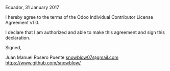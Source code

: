 Ecuador, 31 January 2017

I hereby agree to the terms of the Odoo Individual Contributor License Agreement v1.0.

I declare that I am authorized and able to make this agreement and sign this declaration.

Signed,

Juan Manuel Rosero Puente snowblow07@gmail.com https://www.github.com/snowblow/
